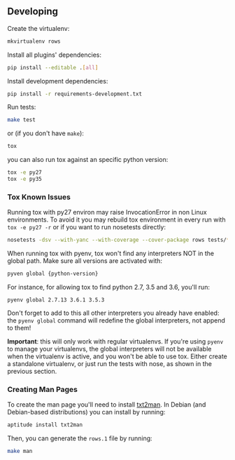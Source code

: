 ## Developing

Create the virtualenv:

```bash
mkvirtualenv rows
```

Install all plugins' dependencies:

```bash
pip install --editable .[all]
```

Install development dependencies:

```bash
pip install -r requirements-development.txt
```

Run tests:

```bash
make test
```

or (if you don't have `make`):

```bash
tox
```

you can also run tox against an specific python version:

```bash
tox -e py27
tox -e py35
```

### Tox Known Issues

Running tox with py27 environ may raise InvocationError in non Linux 
environments. To avoid it you may rebuild tox environment in every run with 
`tox -e py27 -r` or if you want to run nosetests directly:

```bash
nosetests -dsv --with-yanc --with-coverage --cover-package rows tests/*.py
```

When running tox with pyenv, tox won't find any interpreters NOT in the global 
path. Make sure all versions are activated with:

```bash
pyven global {python-version}
```

For instance, for allowing tox to find python 2.7, 3.5 and 3.6, you'll run: 

```
pyenv global 2.7.13 3.6.1 3.5.3
```

Don't forget to add to this all other interpreters you already have enabled: 
the `pyenv global` command will redefine the global interpreters, not append 
to them!

**Important**: this will only work with regular virtualenvs. If you're using 
`pyenv` to manage your virtualenvs, the global interpreters will not be 
available when the virtualenv is active, and you won't be able to use tox. 
Either create a standalone virtualenv, or just run the tests with nose, as 
shown in the previous section.

### Creating Man Pages

To create the man page you'll need to install [txt2man][txt2man]. In Debian
(and Debian-based distributions) you can install by running:

```bash
aptitude install txt2man
```

Then, you can generate the `rows.1` file by running:

```bash
make man
```


[txt2man]: http://mvertes.free.fr/
